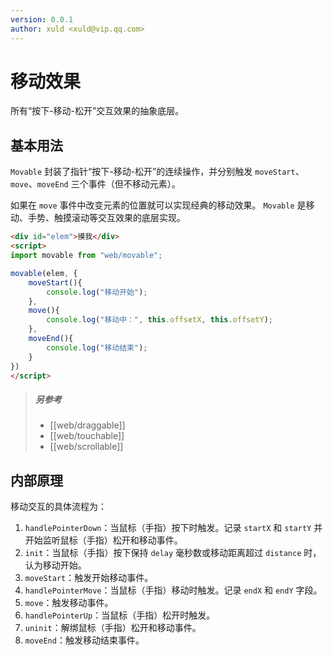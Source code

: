 ```yaml
---
version: 0.0.1
author: xuld <xuld@vip.qq.com>
---
```

# 移动效果
所有“按下-移动-松开”交互效果的抽象底层。

## 基本用法
`Movable` 封装了指针“按下-移动-松开”的连续操作，并分别触发 `moveStart`、`move`、`moveEnd` 三个事件（但不移动元素）。

如果在 `move` 事件中改变元素的位置就可以实现经典的移动效果。
`Movable` 是移动、手势、触摸滚动等交互效果的底层实现。

```html demo doc
<div id="elem">摸我</div>
<script>
import movable from "web/movable";

movable(elem, {
    moveStart(){
        console.log("移动开始");
    },
    move(){
        console.log("移动中：", this.offsetX, this.offsetY);
    },
    moveEnd(){
        console.log("移动结束");
    }
})
</script>
```

> ##### 另参考
> - [[web/draggable]]
> - [[web/touchable]]
> - [[web/scrollable]]

## 内部原理
移动交互的具体流程为：
1. `handlePointerDown`：当鼠标（手指）按下时触发。记录 `startX` 和 `startY` 并开始监听鼠标（手指）松开和移动事件。
2. `init`：当鼠标（手指）按下保持 `delay` 毫秒数或移动距离超过 `distance` 时，认为移动开始。
3. `moveStart`：触发开始移动事件。
4. `handlePointerMove`：当鼠标（手指）移动时触发。记录 `endX` 和 `endY` 字段。
5. `move`：触发移动事件。
6. `handlePointerUp`：当鼠标（手指）松开时触发。
7. `uninit`：解绑鼠标（手指）松开和移动事件。
8. `moveEnd`：触发移动结束事件。
